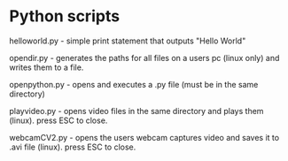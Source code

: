 # Python scripts

helloworld.py - simple print statement that outputs "Hello World"

opendir.py - generates the paths for all files on a users pc (linux only) and writes them to a file.

openpython.py - opens and executes a .py file (must be in the same directory)

playvideo.py - opens video files in the same directory and plays them (linux). press ESC to close.

webcamCV2.py - opens the users webcam captures video and saves it to .avi file (linux). press ESC to close.
